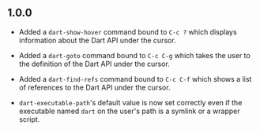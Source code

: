 ## 1.0.0

* Added a `dart-show-hover` command bound to `C-c ?` which displays information
  about the Dart API under the cursor.

* Added a `dart-goto` command bound to `C-c C-g` which takes the user to the
  definition of the Dart API under the cursor.

* Added a `dart-find-refs` command bound to `C-c C-f` which shows a list of
  references to the Dart API under the cursor.

* `dart-executable-path`'s default value is now set correctly even if the
  executable named `dart` on the user's path is a symlink or a wrapper script.
